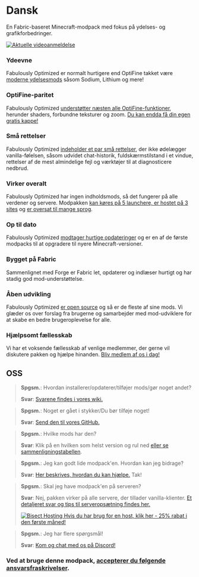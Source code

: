 # Dansk

En Fabric-baseret Minecraft-modpack med fokus på ydelses- og grafikforbedringer.

[![Aktuelle videoanmeldelse](https://img.youtube.com/vi/bb8G9X5Q_4I/hqdefault.jpg)](https://www.youtube.com/watch?v=bb8G9X5Q_4I)

### Ydeevne

Fabulously Optimized er normalt hurtigere end OptiFine takket være [moderne ydelsesmods][1] såsom Sodium, Lithium og mere!

### OptiFine-paritet

Fabulously Optimized [understøtter næsten alle OptiFine-funktioner][2], herunder shaders, forbundne teksturer og zoom. [Du kan endda få din egen gratis kappe!][3]

### Små rettelser

Fabulously Optimized [indeholder et par små rettelser][4], der ikke ødelægger vanilla-følelsen, såsom udvidet chat-historik, fuldskærmstilstand i et vindue, rettelser af de mest almindelige fejl og værktøjer til at diagnosticere nedbrud.

### Virker overalt

Fabulously Optimized har ingen indholdsmods, så det fungerer på alle verdener og servere. Modpakken [kan køres på 5 launchere, er hostet på 3 sites][6] og [er oversat til mange sprog][7].

### Op til dato

Fabulously Optimized [modtager hurtige opdateringer][5] og er en af de første modpacks til at opgradere til nyere Minecraft-versioner.

### Bygget på Fabric

Sammenlignet med Forge er Fabric let, opdaterer og indlæser hurtigt og har stadig god mod-understøttelse.

### Åben udvikling

Fabulously Optimized [er open source][8] og så er de fleste af sine mods. Vi glæder os over forslag fra brugerne og samarbejder med mod-udviklere for at skabe en bedre brugeroplevelse for alle.

### Hjælpsomt fællesskab

Vi har et voksende fællesskab af venlige medlemmer, der gerne vil diskutere pakken og hjælpe hinanden. [Bliv medlem af os i dag!][10]

## OSS

> **Spgsm.**: Hvordan installerer/opdaterer/tilføjer mods/gør noget andet?
> 
> **Svar**: [Svarene findes i vores wiki.][11]


> **Spgsm.**: Noget er gået i stykker/Du bør tilføje noget!
> 
> **Svar**: [Send den til vores GitHub.][8]


> **Spgsm.**: Hvilke mods har den?
> 
> **Svar**: Klik på en hvilken som helst version og rul ned [eller se sammenligningstabellen][12].


> **Spgsm.**: Jeg kan godt lide modpack'en. Hvordan kan jeg bidrage?
> 
> **Svar**: [Her beskrives, hvordan du kan hjælpe.][16] Tak!


> **Spgsm.**: Skal jeg have modpack'en på serveren?
> 
> **Svar**: Nej, pakken virker på alle servere, der tillader vanilla-klienter. [Et detaljeret svar og tips til serveropsætning findes her.][13]
> 
> [![Bisect Hosting](https://i.ibb.co/gr9mSxW/image.png) Hvis du har brug for en host, klik her - 25% rabat i den første måned!][14]


> **Spgsm.**: Jeg har flere spørgsmål!
> 
> **Svar**: [Kom og chat med os på Discord!][10]

### Ved at bruge denne modpack, [accepterer du følgende ansvarsfraskrivelser][15].

[1]: https://github.com/Fabulously-Optimized/fabulously-optimized/blob/main/INCLUDED-MODS.md#smooth
[2]: https://fabulously-optimized.gitbook.io/modpack/readme/give-up-optifine
[3]: https://fabulously-optimized.gitbook.io/modpack/readme/free-cape
[4]: https://github.com/Fabulously-Optimized/fabulously-optimized/blob/main/INCLUDED-MODS.md#functional
[5]: https://github.com/Fabulously-Optimized/fabulously-optimized/blob/main/CHANGELOG.md
[6]: https://github.com/Fabulously-Optimized/fabulously-optimized#downloads
[7]: https://fabulously-optimized.gitbook.io/modpack/readme/language-support
[8]: https://github.com/Fabulously-Optimized/fabulously-optimized
[8]: https://github.com/Fabulously-Optimized/fabulously-optimized
[10]: https://discord.gg/yxaXtaQqdB
[10]: https://discord.gg/yxaXtaQqdB
[11]: https://fabulously-optimized.gitbook.io/modpack/
[12]: https://github.com/Fabulously-Optimized/fabulously-optimized/blob/main/INCLUDED-MODS.md
[13]: https://fabulously-optimized.gitbook.io/modpack/readme/server-setup
[14]: https://www.bisecthosting.com/clients/aff.php?aff=2604
[15]: https://github.com/Fabulously-Optimized/fabulously-optimized#disclaimers
[16]: https://github.com/Fabulously-Optimized/fabulously-optimized/blob/main/CONTRIBUTING.md
